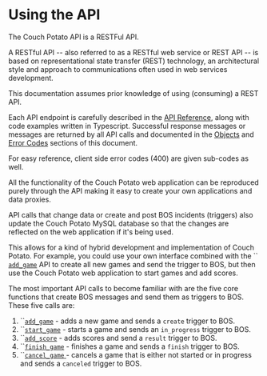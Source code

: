 # Using the API

The Couch Potato API is a RESTFul API.

A RESTful API -- also referred to as a RESTful web service or REST API -- is based on representational state transfer (REST) technology, an architectural style and approach to communications often used in web services development.

This documentation assumes prior knowledge of using (consuming) a REST API.

Each API endpoint is carefully described in the [API Reference](api-reference/), along with code examples written in Typescript. Successful response messages or messages are returned by all API calls and documented in the [Objects](api-reference/objects.md) and [Error Codes](api-reference/error-codes.md) sections of this document.

For easy reference, client side error codes (400) are given sub-codes as well.

All the functionality of the Couch Potato web application can be reproduced purely through the API making it easy to create your own applications and data proxies.

API calls that change data or create and post BOS incidents (triggers) also update the Couch Potato MySQL database so that the changes are reflected on the web application if it's being used.

This allows for a kind of hybrid development and implementation of Couch Potato. For example, you could use your own interface combined with the `` [`add_game`](https://app.gitbook.com/o/-Lpj4bCPw8iNnqCwrLCQ/s/-McxuwdOwK1wrj2xdejn/\~/changes/5oQ1TtSdEb6uAHn5BQZp/couch-potato/api/api-reference/#add-game) API to create all new games and send the trigger to BOS, but then use the Couch Potato web application to start games and add scores.

The most important API calls to become familiar with are the five core functions that create BOS messages and send them as triggers to BOS. These five calls are:

1. ``[`add_game`](https://app.gitbook.com/o/-Lpj4bCPw8iNnqCwrLCQ/s/-McxuwdOwK1wrj2xdejn/\~/changes/5oQ1TtSdEb6uAHn5BQZp/couch-potato/api/api-reference/#add-game) - adds a new game and sends a `create` trigger to BOS.
2. ``[`start_game`](https://app.gitbook.com/o/-Lpj4bCPw8iNnqCwrLCQ/s/-McxuwdOwK1wrj2xdejn/\~/changes/5oQ1TtSdEb6uAHn5BQZp/couch-potato/api/api-reference/#start-game) - starts a game and sends an `in_progress` trigger to BOS.
3. ``[`add_score`](https://app.gitbook.com/o/-Lpj4bCPw8iNnqCwrLCQ/s/-McxuwdOwK1wrj2xdejn/\~/changes/5oQ1TtSdEb6uAHn5BQZp/couch-potato/api/api-reference/#add-score) - adds scores and send a `result` trigger to BOS.
4. ``[`finish_game`](https://app.gitbook.com/o/-Lpj4bCPw8iNnqCwrLCQ/s/-McxuwdOwK1wrj2xdejn/\~/changes/5oQ1TtSdEb6uAHn5BQZp/couch-potato/api/api-reference/#finish-game) - finishes a game and sends a `finish` trigger to BOS.
5. ``[`cancel_game` ](https://app.gitbook.com/o/-Lpj4bCPw8iNnqCwrLCQ/s/-McxuwdOwK1wrj2xdejn/\~/changes/5oQ1TtSdEb6uAHn5BQZp/couch-potato/api/api-reference/#cancel-game)- cancels a game that is either not started or in progress and sends a `canceled` trigger to BOS.
